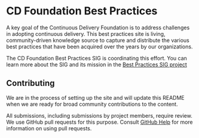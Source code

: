 # CD Foundation Best Practices

A key goal of the Continuous Delivery Foundation is to address challenges in
adopting continuous delivery. This best practices site is living,
community-driven knowledge source to capture and distribute the various best
practices that have been acquired over the years by our organizations.

The CD Foundation Best Practices SIG is coordinating this effort. You can learn
more about the SIG and its mission in the [Best Practices SIG project][sig]

## Contributing

We are in the process of setting up the site and will update this README when we
are ready for broad community contributions to the content.

All submissions, including submissions by project members, require review. We
use GitHub pull requests for this purpose. Consult
[GitHub Help](https://help.github.com/articles/about-pull-requests/) for more
information on using pull requests.


[sig]: https://github.com/cdfoundation/sig-best-practices
